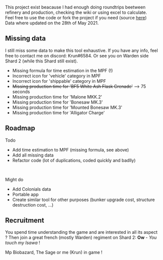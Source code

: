 This project exist beacause I had enough doing roundtrips beetween refinery and production, checking the wiki or using excel to calculate.<br/>
Feel free to use the code or fork the project if you need (source [here](https://github.com/NicolasBarlogis/foxhole-logi-calculator "here"))<br/>
Data where updated on the 28th of May 2021.<br/>


## Missing data
I still miss some data to make this tool exhaustive. If you have any info, feel free to contact me on discord: Krun#6584. Or see you on Warden side Shard 2 (while this Shard still exist).
- Missing formula for time estimation in the MPF (!)
- Incorrect icon for 'vehicle' category in MPF
- Incorrect icon for 'shippable' category in MPF
- ~~Missing production time for 'BF5 White Ash Flask Grenade'~~ --> 75 seconds
- Missing production time for 'Malone MKK.2'
- Missing production time for 'Bonesaw MK.3'
- Missing production time for 'Mounted Bonesaw MK.3'
- Missing production time for 'Alligator Charge'



## Roadmap
Todo
- Add time estimation to MPF (missing formula, see above)
- Add all missing data
- Refactor code (lot of duplications, coded quickly and badlly)

<br/>

Might do
- Add Colonials data
- Portable app
- Create similar tool for other purposes (bunker upgrade cost, structure destruction cost, ...)


## Recruitment
You spend time understanding the game and are interested in all its aspect ? Then join a great french (mostly Warden) regiment on Shard 2: **Ow** - *You touch my Isawa* !

Mp Biobazard, The Sage or me (Krun) in game !

